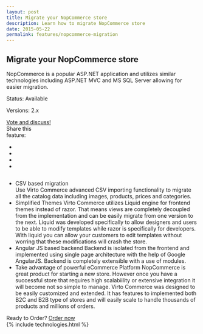 ```yaml
---
layout: post
title: Migrate your NopCommerce store
description: Learn how to migrate NopCommerce store
date: 2015-05-22
permalink: features/nopcommerce-migration
---
```

<article role="main" class="main">
	<div class="features">
		<div class="responsive">
			<h1 class="title">Migrate your NopCommerce store</h1>
		</div>
		<div class="features-content clearfix">
			<div class="responsive">
                <div class="feature-descr">
					NopCommerce is a popular ASP.NET application and utilizes similar technologies including ASP.NET MVC and 
					MS SQL Server allowing for easier migration.
				</div>
			</div>
		</div>
		<div class="features-meta clearfix">
			<div class="responsive">
				<div class="column">
					<div class="feature-info">
						<p>Status: Available</p>
						<p>Versions: 2.x</p>
					</div>
                    <a class="button white large" href="http://help.virtocommerce.com/support/discussions/topics/4000321578" target="_blank">Vote and discuss!</a>
				</div>
				<div class="column">
					<div class="feauture-soc">
						<span class="feauture-soc_name">Share this <br>feature:</span>
						<ul class="list __inline __socials">
                            <li class="list-item">
                                <a target="_blank" href="http://twitter.com/share?url=http://virtocommerce.com/features/nopcommerce-migration"></a>
                            </li>
                            <li class="list-item fb">
                                <a target="_blank" href="//www.facebook.com/sharer.php?u=http://virtocommerce.com/features/nopcommerce-migration"></a>
                            </li>
							<li class="list-item plus">
                                <a target="_blank" href="http://plus.google.com/share?url=http://virtocommerce.com/features/nopcommerce-migration"></a>
							</li>
							<li class="list-item ln">
								<a target="_blank" href="http://www.linkedin.com/company/virtoway/virto-commerce-788516/product?trk=biz_product"></a>
							</li>
						</ul>
					</div>
				</div>
			</div>
		</div>
		<div class="features-list __responsive">
			<ul class="list">
				<li class="list-item">
					<div class="title">CSV based migration</div>
					<span class="descr">
						Use Virto Commerce advanced CSV importing functionality to migrate all the catalog data including images, products, prices and categories.
					</span>
				</li>
				<li class="list-item">
                    <span class="title">Simplified Themes</span>
                    <span class="descr">
                    	Virto Commerce utilizes Liquid engine for frontend themes instead of razor. That means views are completely decoupled from the implementation 
						and can be easily migrate from one version to the next. Liquid was developed specifically to allow designers and users to be able to 
						modify templates while razor is specifically for developers. With liquid you can allow your customers to edit templates without worring that
						these modifications will crash the store.  
					</span>
                </li>
				<li class="list-item">
                    <span class="title">Angular JS based backend</span>
                    <span class="descr">
                    	Backend is isolated from the frontend and implemented using single page architecture with the help of Google AngularJS. Backend is completely extensible
						with a use of modules.
					</span>
                </li>
				<li class="list-item">
                    <span class="title">Take advantage of powerful eCommerce Platform</span>
                    <span class="descr">
                        NopCommerce is great product for starting a new store. However once you have a successful store
						that requires high scalabiility or extensive integration it will become not so simple to manage. Virto Commerce was designed to be easily customized and extended. It has
						features to implemented both B2C and B2B type of stores and will easily scale to handle thousands of products and millions of orders.
                    </span>
                </li>
			</ul>
		</div>
	</div>
	<div class="try-it">
		<span class="try-it-text">Ready to Order?</span> <a class="button fill" href="/contact-us">Order now</a>
	</div>
	{% include technologies.html %}
</article>